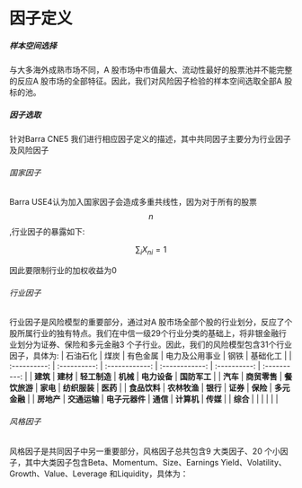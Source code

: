 # 因子定义

##### 样本空间选择

与大多海外成熟市场不同，A 股市场中市值最大、流动性最好的股票池并不能完整的反应A 股市场的全部特征。因此，我们对风险因子检验的样本空间选取全部A 股标的池。

##### 因子选取

针对Barra CNE5 我们进行相应因子定义的描述，其中共同因子主要分为行业因子及风险因子

###### 国家因子

Barra USE4认为加入国家因子会造成多重共线性，因为对于所有的股票$$n$$,行业因子的暴露如下:


$$
\sum_iX_{ni}=1
$$


因此要限制行业的加权收益为0

###### 行业因子

行业因子是风险模型的重要部分，通过对A 股市场全部个股的行业划分，反应了个股所属行业的独有特点。我们在中信一级29个行业分类的基础上，将非银金融行业划分为证券、保险和多元金融3 个子行业。因此，我们的风险模型包含31个行业因子，具体为:
|   石油石化   |     煤炭     |    有色金属    | 电力及公用事业 |     钢铁     |   基础化工   |
| :----------: | :----------: | :------------: | :------------: | :----------: | :----------: |
|   **建筑**   |   **建材**   |  **轻工制造**  |    **机械**    | **电力设备** | **国防军工** |
|   **汽车**   | **商贸零售** |  **餐饮旅游**  |    **家电**    | **纺织服装** |   **医药**   |
| **食品饮料** | **农林牧渔** |    **银行**    |    **证券**    |   **保险**   | **多元金融** |
|  **房地产**  | **交通运输** | **电子元器件** |    **通信**    |  **计算机**  |   **传媒**   |
|   **综合**   |              |                |                |              |              |
###### 风格因子

风格因子是共同因子中另一重要部分，风格因子总共包含9 大类因子、20 个小因子，其中大类因子包含Beta、Momentum、Size、Earnings Yield、Volatility、Growth、Value、Leverage 和Liquidity，具体为：

